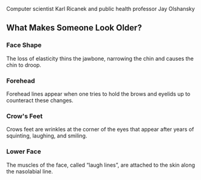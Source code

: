 Computer scientist Karl Ricanek and public health professor Jay Olshansky

## What Makes Someone Look Older?

### Face Shape

The loss of elasticity thins the jawbone, narrowing the chin and causes the chin to droop.

### Forehead

Forehead lines appear when one tries to hold the brows and eyelids up to counteract these changes.

### Crow's Feet

Crows feet are wrinkles at the corner of the eyes that appear after years of squinting, laughing, and smiling.

### Lower Face

The muscles of the face, called “laugh lines”, are attached to the skin along the nasolabial line.
